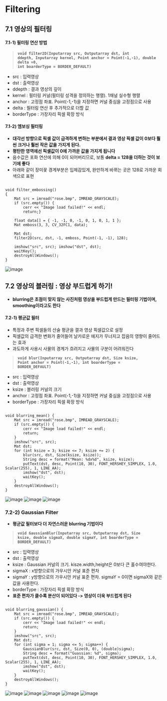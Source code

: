 Filtering
================
## 7.1 영상의 필터링
#### 7.1-1) 필터링 연산 방법
> <code>**void filter2D(Inputarray src, Outputarray dst, int ddepth, Inputarray kernel, Point anchor = Point(-1,-1), double delta =0, int boarderType = BORDER_DEFAULT)**</code>
  * src : 입력영상
  * dst : 출력영상
  * ddepth : 결과 영상의 깊이
  * kernel : 필터링 커널(필터링 성격을 정의하는 행렬). 1채널 실수형 행렬
  * anchor : 고정점 좌표. Point(-1,-1)을 지정하면 커널 중심을 고정점으로 사용
  * delta : 필터링 연산 후 추가적으로 더할 값
  * borderType : 가장자리 픽셀 확장 방식
#### 7.1-2) 엠보싱 필터링
* **대각선 방향으로 픽셀 값이 급격하게 변하는 부분에서 결과 영상 픽셀 값이 0보다 훨씬 크거나 훨씬 작은 값을 가지게 된다.**
* **평탄한 영역에선 픽셀값이 0에 가까운 값을 가지게 됩니다**
* 음수값은 포화 연산에 의해 0이 되어버리므로, 보통 **delta = 128을 더하는 것이 보기에 좋다**
* 아래와 같이 장미꽃 경계부분은 입체감있게, 완만하게 바뀌는 곳은 128로 가까운 회색으로 표현
<pre><code>
void filter_embossing()
{
	Mat src = imread("rose.bmp", IMREAD_GRAYSCALE);
	if (src.empty()) {
		cerr << "Image load failed!" << endl;
		return;}

	float data[] = { -1, -1, 0, -1, 0, 1, 0, 1, 1 };
	Mat emboss(3, 3, CV_32FC1, data);

	Mat dst;
	filter2D(src, dst, -1, emboss, Point(-1, -1), 128);

	imshow("src", src);	imshow("dst", dst);
	waitKey();
	destroyAllWindows();
}</code></pre>
![image](https://user-images.githubusercontent.com/50229148/107510240-00cd3d00-6be7-11eb-9bca-73f74803eba4.png)
## 7.2 영상의 블러링 : 영상 부드럽게 하기!
* **blurring은 초점이 맞지 않는 사진처럼 영상을 부드럽게 만드는 필터링 기법이며, smoothing이라고도 한다**
#### 7.2-1) 평균값 필터
* 특정과 주변 픽셀들의 산술 평균을 결과 영상 픽셀값으로 설정
* 픽셀값의 급격한 변화가 줄어들어 날카로운 에지가 무너지고 잡음의 영향이 줄어드는 효과
* 과도하게 사용시 사물의 경계가 흐려지고 사물의 구분이 어려워진다
> <code>**void blur(Inputarray src, Outputarray dst, Size ksize, Point anchor = Point(-1,-1), int boarderType = BORDER_DEFAULT)</code>**
  * src : 입력영상
  * dst : 출력영상
  * ksize : 블러링 커널의 크기
  * anchor : 고정점 좌표. Point(-1,-1)을 지정하면 커널 중심을 고정점으로 사용
  * borderType : 가장자리 픽셀 확장 방식
<pre><code>
void blurring_mean() {
	Mat src = imread("rose.bmp", IMREAD_GRAYSCALE);
	if (src.empty()) {
		cerr << "Image load failed!" << endl;
		return;
	}
	imshow("src", src);
	Mat dst;
	for (int ksize = 3; ksize <= 7; ksize += 2) {
		blur(src, dst, Size(ksize, ksize));
		String desc = format("Mean: %dx%d", ksize, ksize);
		putText(dst, desc, Point(10, 30), FONT_HERSHEY_SIMPLEX, 1.0, Scalar(255), 1, LINE_AA);
		imshow("dst", dst);
		waitKey();
	}
	destroyAllWindows();
}</code></pre>
![image](https://user-images.githubusercontent.com/50229148/107512328-04ae8e80-6bea-11eb-9c6f-6f38939cfe40.png)
![image](https://user-images.githubusercontent.com/50229148/107512352-0f692380-6bea-11eb-83a8-18ef36fd2a12.png)
![image](https://user-images.githubusercontent.com/50229148/107512376-17c15e80-6bea-11eb-9a80-87385897c025.png)
### 7.2-2) Gaussian Filter
* **평균값 필터보다 더 자연스러운 blurring 기법이다**
> <code>**void GaussianBlur(Inputarray src, Outputarray dst, Size ksize, double sigmaX, double sigmaY, int boarderType = BORDER_DEFAULT)</code>**
  * src : 입력영상
  * dst : 출력영상
  * ksize : Gaussian 커널의 크기. kisze.width,height은 0보다 큰 홀수여야한다. 
  * sigmaX : x방향으로의 가우시안 커널 표준 편차
  * sigmaY : y방향으로의 가우시안 커널 표준 편차. sigmaY = 0이면 sigmaX와 같은 값을 사용한다.
  * borderType : 가장자리 픽셀 확장 방식
  * **표준 편차가 클수록 분산이 되어있다 -> 영상이 더욱 부드럽게 된다**
<pre><code>
void blurring_gaussian() {
	Mat src = imread("rose.bmp", IMREAD_GRAYSCALE);
	if (src.empty()) {
		cerr << "Image load failed!" << endl;
		return;
	}
	imshow("src", src);
	Mat dst;
	for (int sigma = 1; sigma <= 5; sigma++) {
		GaussianBlur(src, dst, Size(0, 0), (double)sigma);
		String desc = format("Guassian: %d", sigma);
		putText(dst, desc, Point(10, 30), FONT_HERSHEY_SIMPLEX, 1.0, Scalar(255), 1, LINE_AA);
		imshow("dst", dst);
		waitKey();
	}
	destroyAllWindows();
}</code></pre>
![image](https://user-images.githubusercontent.com/50229148/107513745-00837080-6bec-11eb-92e4-e83fd992ac4d.png)
![image](https://user-images.githubusercontent.com/50229148/107513774-0f6a2300-6bec-11eb-9a16-d7d6f1087ed2.png)
![image](https://user-images.githubusercontent.com/50229148/107513804-1c871200-6bec-11eb-94e2-278de1fba85d.png)
![image](https://user-images.githubusercontent.com/50229148/107513825-26107a00-6bec-11eb-9136-6d139fe23f68.png)
![image](https://user-images.githubusercontent.com/50229148/107513854-2f99e200-6bec-11eb-8240-7f5e1d8bbb40.png)
